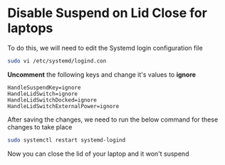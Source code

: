 # Disable Suspend on Lid Close for laptops

To do this, we will need to edit the Systemd login configuration file

```bash
sudo vi /etc/systemd/logind.con
```

**Uncomment** the following keys and change it's values to **ignore**

```text
HandleSuspendKey=ignore
HandleLidSwitch=ignore
HandleLidSwitchDocked=ignore
HandleLidSwitchExternalPower=ignore
```

After saving the changes, we need to run the below command for these changes to take place

```bash
sudo systemctl restart systemd-logind
```

Now you can close the lid of your laptop and it won't suspend
